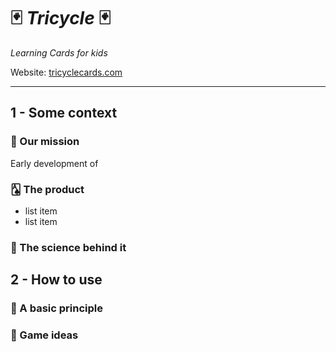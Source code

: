 # 🃏 *Tricycle* 🃏
_Learning Cards for kids_

Website: [tricyclecards.com](tricyclecards.com)

---
## 1 - Some context
### 🌱 Our mission
Early development of 

### 🂡 The product
- list item
- list item

### 🧪 The science behind it

## 2 - How to use
### 📖 A basic principle

### 🎲 Game ideas 
